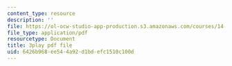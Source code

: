 ```yaml
---
content_type: resource
description: ''
file: https://ol-ocw-studio-app-production.s3.amazonaws.com/courses/14-772-development-economics-macroeconomics-spring-2013/6426b968ee544a92d1bdefc1510c100d_Q0Ponv0DBXU.pdf
file_type: application/pdf
resourcetype: Document
title: 3play pdf file
uid: 6426b968-ee54-4a92-d1bd-efc1510c100d
---
```


